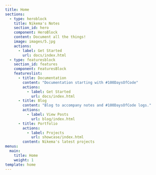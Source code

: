```yaml
---
title: Home
sections:
  - type: heroblock
    title: Nikema's Notes
    section_id: hero
    component: HeroBlock
    content: Document all the things!
    image: images/5.jpg
    actions:
      - label: Get Started
        url: docs/index.html
  - type: featuresblock
    section_id: features
    component: FeaturesBlock
    featureslist:
      - title: Documentation
        content: "Documentation starting with #100DaysOfCode"
        actions:
          - label: Get Started
            url: docs/index.html
      - title: Blog
        content: "Blog to accompany notes and #100DaysOfCode logs."
        actions:
          - label: View Posts
            url: blog/index.html
      - title: Portfolio
        actions:
          - label: Projects
            url: showcase/index.html
        content: Nikema's latest projects
menus:
  main:
    title: Home
    weight: 1
template: home
---
```

